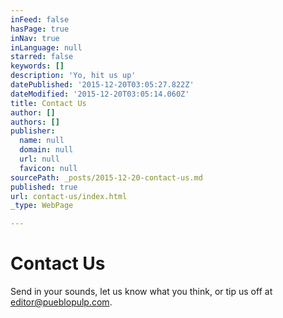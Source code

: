 ```yaml
---
inFeed: false
hasPage: true
inNav: true
inLanguage: null
starred: false
keywords: []
description: 'Yo, hit us up'
datePublished: '2015-12-20T03:05:27.822Z'
dateModified: '2015-12-20T03:05:14.060Z'
title: Contact Us
author: []
authors: []
publisher:
  name: null
  domain: null
  url: null
  favicon: null
sourcePath: _posts/2015-12-20-contact-us.md
published: true
url: contact-us/index.html
_type: WebPage

---
```

# Contact Us

Send in your sounds, let us know what you think, or tip us off at [editor@pueblopulp.com][0].

[0]: mailto:editor@pueblopulp.com